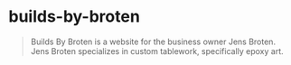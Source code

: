 # builds-by-broten
>Builds By Broten is a website for the business owner Jens Broten. Jens Broten specializes in custom tablework, specifically epoxy art. 